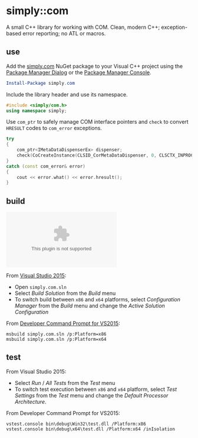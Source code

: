 # simply::com

A small C++ library for working with COM. Clean, modern C++; exception-based error reporting; no ATL or macros.

## use 

Add the [simply.com](http://www.nuget.org/packages/simply.com) NuGet package to your Visual C++ 
project using the [Package Manager Dialog](http://docs.nuget.org/consume/Package-Manager-Dialog) or 
the [Package Manager Console](http://docs.nuget.org/consume/package-manager-console).
``` PowerShell
Install-Package simply.com
```

Include the library header and use its namespace.
``` C++
#include <simply/com.h>
using namespace simply;
```

Use `com_ptr` to safely manage COM interface pointers and `check` to convert `HRESULT` codes to `com_error` exceptions.
``` C++
try 
{
    com_ptr<IMetaDataDispenserEx> dispenser;
    check(CoCreateInstance(CLSID_CorMetaDataDispenser, 0, CLSCTX_INPROC_SERVER, IID_IMetaDataDispenserEx, dispenser));
}
catch (const com_error& error)
{
    cout << error.what() << error.hresult();
}
```

## build

[![Build status](https://ci.appveyor.com/api/projects/status/github/olegsych/simply.com?branch=master)](https://ci.appveyor.com/project/olegsych/simply-com/branch/master)

From [Visual Studio 2015](https://www.visualstudio.com/downloads):
- Open `simply.com.sln`
- Select _Build Solution_ from the _Build_ menu
- To switch build between `x86` and `x64` platforms, select _Configuration Manager_ from the _Build_ menu and change the _Active Solution Configuration_

From [Developer Command Prompt for VS2015](https://msdn.microsoft.com/en-us/library/ms229859.aspx):
```
msbuild simply.com.sln /p:Platform=x86
msbuild simply.com.sln /p:Platform=x64
```

## test

From Visual Studio 2015:
- Select _Run_ / _All Tests_ from the _Test_ menu
- To switch test execution between `x86` and `x64` platform, select _Test Settings_ from the _Test_ menu and change the _Default Processor Architecture_.

From Developer Command Prompt for VS2015:
```
vstest.console bin\debug\Win32\test.dll /Platform:x86
vstest.console bin\debug\x64\test.dll /Platform:x64 /inIsolation
```